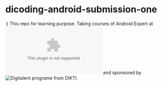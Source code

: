 # dicoding-android-submission-one
:) This repo for learning purpose. 
Taking courses of Android Expert at ![dicoding.com](dicoding.com) and sponsored by ![Digitalent programe from DIKTI](https://digitalent.kominfo.go.id/).
